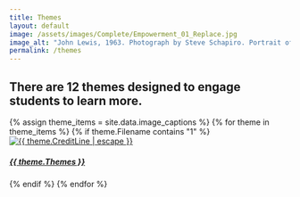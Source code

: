 ```yaml
---
title: Themes
layout: default
image: /assets/images/Complete/Empowerment_01_Replace.jpg
image_alt: "John Lewis, 1963. Photograph by Steve Schapiro. Portrait of John Lewis standing outside of a brick building in Clarksdale, Mississippi. Photograph in the collection of Miami University Art Museum, Oxford Ohio. Partial gift of the artist and partial purchase with contributions from the Kezur Endowment Fund (2019.23.12)."
permalink: /themes
---
```


## There are 12 themes designed to engage students to learn more.

<div class="row mt-5 d-flex justify-content-center" id="about_gallery">
{% assign theme_items = site.data.image_captions %}
    {% for theme in theme_items %}
        {% if theme.Filename contains "1" %}
        <div class="card p-2 mt-3 border-0 bg-transparent col-12 col-sm-6 col-md-4 hv_container" style="max-width: 20rem">
        <a href="/themes/{{ theme.Themes | downcase }}">
            <img src="../assets/images/Complete/{{ theme.Filename }}" alt='{{ theme.CreditLine | escape }}' class="card-img hv_image" />
            <div class="card-img-overlay hv_overlay">
            <h5 class="card-title text-white text-center hv_text">{{ theme.Themes }}</h5>
            </div>
        </a>
        </div>
        {% endif %}
    {% endfor %}
</div>
